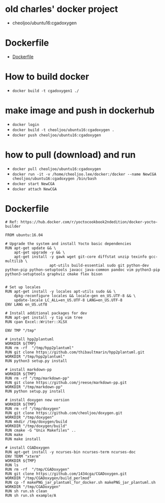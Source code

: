 # old charles' docker project 
- cheoljoo/ubuntu16:cgadoxygen

# Dockerfile
- [Dockerfile](./Dockerfile)

# How to build docker
- `docker build -t cgadoxygen1 ./`

# make image and push in dockerhub
- `docker login`
- `docker build -t cheoljoo/ubuntu16:cgadoxygen .`
- `docker push cheoljoo/ubuntu16:cgadoxygen`

# how to pull (download) and run
- `docker pull cheoljoo/ubuntu16:cgadoxygen`
- `docker run -it -v /home/cheoljoo.lee/docker:/docker --name NewCGA  cheoljoo/ubuntu16:cgadoxygen /bin/bash`
- `docker start NewCGA`
- `docker attach NewCGA`


# Dockerfile
```docker
# Ref: https://hub.docker.com/r/yoctocookbook2ndedition/docker-yocto-builder

FROM ubuntu:16.04

# Upgrade the system and install Yocto basic dependencies
RUN apt-get update && \
    apt-get upgrade -y && \
    apt-get install -y gawk wget git-core diffstat unzip texinfo gcc-multilib \
                    apt-utils build-essential sudo git python-dev python-pip python-setuptools javacc java-common pandoc vim python3-pip python3-setuptools graphviz cmake flex bison


# Set up locales
RUN apt-get install -y locales apt-utils sudo && \
    dpkg-reconfigure locales && locale-gen en_US.UTF-8 && \
    update-locale LC_ALL=en_US.UTF-8 LANG=en_US.UTF-8
ENV LANG en_US.utf8

# Install additional packages for dev
RUN apt-get install -y tig vim tree
RUN cpan Excel::Writer::XLSX

ENV TMP "/tmp"

# install hpp2plantuml
WORKDIR ${TMP}
RUN rm -rf  "/tmp/hpp2plantuml"
RUN git clone https://github.com/thibaultmarin/hpp2plantuml.git
WORKDIR "/tmp/hpp2plantuml"
RUN python3 setup.py install

# install markdown-pp
WORKDIR ${TMP}
RUN rm -rf "/tmp/markdown-pp"
RUN git clone https://github.com/jreese/markdown-pp.git
WORKDIR "/tmp/markdown-pp"
RUN python setup.py install

# install doxygen new version
WORKDIR ${TMP}
RUN rm -rf "/tmp/doxygen"
RUN git clone https://github.com/cheoljoo/doxygen.git
WORKDIR "/tmp/doxygen"
RUN mkdir /tmp/doxygen/build
WORKDIR "/tmp/doxygen/build"
RUN cmake -G "Unix Makefiles" ..
RUN make
RUN make install

# install CGADoxygen
RUN apt-get install -y ncurses-bin ncurses-term ncurses-doc
ENV TERM "xterm"
WORKDIR ${TMP}
RUN ls
RUN rm -rf  "/tmp/CGADoxygen"
RUN git clone https://github.com/1434cga/CGADoxygen.git
WORKDIR "/tmp/CGADoxygen/build_perlmod"
RUN cp -f makePNG_jar_plantuml_for_docker.sh makePNG_jar_plantuml.sh
WORKDIR "/tmp/CGADoxygen"
RUN sh run.sh clean
RUN sh run.sh example/A

```
